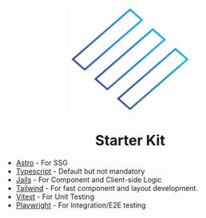 <p align="center">
  <img width="238" height="208" alt="Screenshot 2025-09-21 at 02 44 21" src="./public/icons/jails.svg" />
</p>



<h1 align="center">Starter Kit</h1>

- [Astro](astro.build) - For SSG
- [Typescript](https://www.typescriptlang.org/) - Default but not mandatory
- [Jails](https://jails-js.org/) - For Component and Client-side Logic
- [Tailwind](https://tailwindcss.com/) - For fast component and layout development.
- [Vitest](https://vitest.dev/) - For Unit Testing
- [Playwright](https://playwright.dev/) - For Integration/E2E testing
